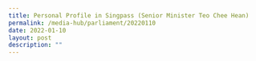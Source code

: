 ```yaml
---
title: Personal Profile in Singpass (Senior Minister Teo Chee Hean)
permalink: /media-hub/parliament/20220110
date: 2022-01-10
layout: post
description: ""
---
```



